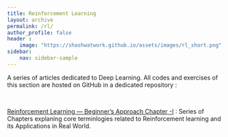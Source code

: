 ```yaml
---
title: Reinforcement Learning
layout: archive
permalink: /rl/
author_profile: false
header :
    image: "https://shashwatwork.github.io/assets/images/rl_short.png"
sidebar:
    nav: sidebar-sample
---
```


A series of articles dedicated to Deep Learning. All codes and exercises of this section are hosted on GitHub in a dedicated repository :

<div class="github-card" data-github="shashwatwork" data-width="100%" data-height="" data-theme="default"></div>
<script src="//cdn.jsdelivr.net/github-cards/latest/widget.js"></script>

<br>


[Reinforcement Learning — Beginner’s Approach Chapter -I](https://medium.com/analytics-vidhya/reinforcement-learning-beginners-approach-chapter-i-689f999cf572) : Series of Chapters explaning core terminlogies related to Reinforcement learning and its Applications in Real World.

